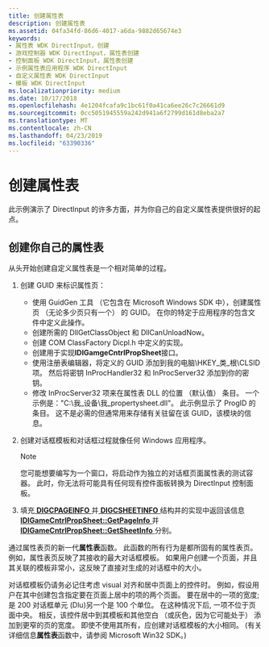 ```yaml
---
title: 创建属性表
description: 创建属性表
ms.assetid: 04fa34fd-86d6-4017-a6da-9882d65674e3
keywords:
- 属性表 WDK DirectInput，创建
- 游戏控制器 WDK DirectInput，属性表创建
- 控制面板 WDK DirectInput，属性表创建
- 示例属性表应用程序 WDK DirectInput
- 自定义属性表 WDK DirectInput
- 模板 WDK DirectInput
ms.localizationpriority: medium
ms.date: 10/17/2018
ms.openlocfilehash: 4e1204fcafa9c1bc61f0a41ca6ee26c7c26661d9
ms.sourcegitcommit: 0cc5051945559a242d941a6f2799d161d8eba2a7
ms.translationtype: MT
ms.contentlocale: zh-CN
ms.lasthandoff: 04/23/2019
ms.locfileid: "63390336"
---
```

# <a name="creating-your-property-sheet"></a>创建属性表

此示例演示了 DirectInput 的许多方面，并为你自己的自定义属性表提供很好的起点。

## <a name="create-your-own-property-sheet"></a>创建你自己的属性表

从头开始创建自定义属性表是一个相对简单的过程。

1. 创建 GUID 来标识属性页：

   * 使用 GuidGen 工具 （它包含在 Microsoft Windows SDK 中），创建属性页 （无论多少页只有一个） 的 GUID。 在你的特定于应用程序的包含文件中定义此操作。
   * 创建所需的 DllGetClassObject 和 DllCanUnloadNow。
   * 创建 COM ClassFactory Dicpl.h 中定义的实现。
   * 创建用于实现**IDIGamgeCntrlPropSheet**接口。
   * 使用注册表编辑器，将定义的 GUID 添加到我的电脑\\HKEY\_类\_根\\CLSID 项。 然后将密钥 InProcHandler32 和 InProcServer32 添加到你的密钥。
   * 修改 InProcServer32 项来在属性表 DLL 的位置 （默认值） 条目。 一个示例是："C:\\我\_设备\\我\_propertysheet.dll"。 此示例显示了 ProgID 的条目。 这不是必需的但通常用来存储有关驻留在该 GUID，该模块的信息。

2. 创建对话框模板和对话框过程就像任何 Windows 应用程序。

    > [!NOTE]
    > 您可能想要编写为一个窗口，将启动作为独立的对话框页面属性表的测试容器。 此时，你无法将可能具有任何现有控件面板转换为 DirectInput 控制面板。

3. 填充[ **DIGCPAGEINFO** ](https://msdn.microsoft.com/library/windows/hardware/ff538484)并[ **DIGCSHEETINFO** ](https://msdn.microsoft.com/library/windows/hardware/ff538492)结构并的实现中返回该信息[**IDIGameCntrlPropSheet::GetPageInfo** ](https://msdn.microsoft.com/library/windows/hardware/ff540026)并[ **IDIGameCntrlPropSheet::GetSheetInfo** ](https://msdn.microsoft.com/library/windows/hardware/ff540029)分别。

通过属性表页的新一代**属性表**函数。 此函数的所有行为是都所固有的属性表页。 例如，属性表页反映了其接收的最大对话框模板。 如果用户创建一个页面，并且其关联的模板非常小，这反映了直接对生成的对话框中的大小。

对话框模板仍请务必记住考虑 visual 对齐和居中页面上的控件时。 例如，假设用户在其中创建包含指定要在页面上居中的项的两个页面。 要在居中的一项的宽度; 是 200 对话框单元 (Dlu)另一个是 100 个单位。 在这种情况下后, 一项不位于页面中央。 相反，该控件居中到其模板和其他空白 （或灰色，因为它可能处于） 添加到更窄的页的宽度。 即使不使用其所有，应创建对话框模板的大小相同。 (有关详细信息**属性表**函数中，请参阅 Microsoft Win32 SDK。)
